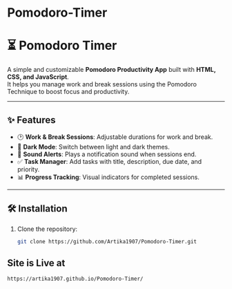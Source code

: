 ﻿# Pomodoro-Timer

# ⏳ Pomodoro Timer

A simple and customizable **Pomodoro Productivity App** built with **HTML, CSS, and JavaScript**.  
It helps you manage work and break sessions using the Pomodoro Technique to boost focus and productivity.  

---

## ✨ Features

- 🕑 **Work & Break Sessions**: Adjustable durations for work and break.
- 🌙 **Dark Mode**: Switch between light and dark themes.
- 🔔 **Sound Alerts**: Plays a notification sound when sessions end.
- ✅ **Task Manager**: Add tasks with title, description, due date, and priority.
- 📊 **Progress Tracking**: Visual indicators for completed sessions.

---


## 🛠️ Installation

1. Clone the repository:
   ```bash
   git clone https://github.com/Artika1907/Pomodoro-Timer.git

## Site is Live at
    https://artika1907.github.io/Pomodoro-Timer/


